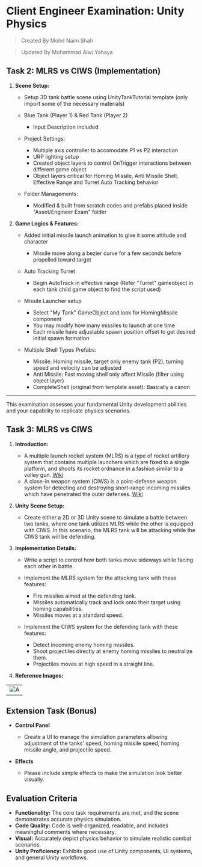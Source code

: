 
# Client Engineer Examination: Unity Physics
> Created By Mohd Naim Shah

> Updated By Mohammad Alwi Yahaya

## Task 2: MLRS vs CIWS (Implementation)

1.  **Scene Setup:**
    
    -   Setup 3D tank battle scene using UnityTankTutorial template (only import some of the necessary materials)
        
    -   Blue Tank (Player 1) & Red Tank (Player 2)
      
        - Input Description included
  
    -   Project Settings:
    
        -   Multiple axis controller to accomodate P1 vs P2 interaction
        -   URP lighting setup
        -   Created object layers to control OnTrigger interactions between different game object
        -   Object layers critical for Homing Missile, Anti Missile Shell, Effective Range and Turret Auto Tracking behavior
  
    -   Folder Managements:
    
        -   Modified & built from scratch codes and prefabs placed inside "Asset/Engineer Exam" folder
        
    
2.  **Game Logics & Features:**
    
    -   Added initial missile launch animation to give it some attitude and character
      
        - Missile move along a bezier curve for a few seconds before propelled toward target
        
    -   Auto Tracking Turret
      
        - Begin AutoTrack in effective range (Refer "Turret" gameobject in each tank child game object to find the script used)
        
    -   Missile Launcher setup
      
        - Select "My Tank" GameObject and look for HomingMissile component
        - You may modify how many missiles to launch at one time
        - Each missile have adjustable spawn position offset to get desired initial spawn formation
  
    -   Multiple Shell Types Prefabs:
    
        -   Missile: Homing missile, target only enemy tank (P2), turning speed and velocity can be adjusted
        -   Anti Missile: Fast moving shell only affect Missile (filter using object layer)
        -   CompleteShell (original from template asset): Basically a canon
  
------------------------------------------

This examination assesses your fundamental Unity development abilities and your capability to replicate physics scenarios.

## Task 3: MLRS vs CIWS

1.  **Introduction:**

    - A multiple launch rocket system (MLRS) is a type of rocket artillery system that contains multiple launchers which are fixed to a single platform, and shoots its rocket ordnance in a fashion similar to a volley gun. [Wiki](https://en.wikipedia.org/wiki/Multiple_rocket_launcher)
    - A close-in weapon system (CIWS) is a point-defense weapon system for detecting and destroying short-range incoming missiles which have penetrated the outer defenses. [Wiki](https://en.wikipedia.org/wiki/Close-in_weapon_system)


2.  **Unity Scene Setup:**

    - Create either a 2D or 3D Unity scene to simulate a battle between two tanks, where one tank utilizes MLRS while the other is equipped with CIWS. In this scenario, the MLRS tank will be attacking while the CIWS tank will be defending.


3.  **Implementation Details:**

    - Write a script to control how both tanks move sideways while facing each other in battle.
    
    - Implement the MLRS system for the attacking tank with these features:
      
      - Fire missiles aimed at the defending tank.
      - Missiles automatically track and lock onto their target using homing capabilities.
      - Missiles moves at a standard speed.
    
    - Implement the CIWS system for the defending tank with these features:
      
      - Detect incoming enemy homing missiles.
      - Shoot projectiles directly at enemy homing missiles to neutralize them.
      - Projectiles moves at high speed in a straight line.


4.  **Reference Images:**

|                    |
| ------------------ |
| ![A](./gifs/3.gif) |


## Extension Task (Bonus)

-   **Control Panel**

    -   Create a UI to manage the simulation parameters allowing adjustment of the tanks' speed, homing missile speed, homing missile angle, and projectile speed.

-   **Effects**

    -   Please include simple effects to make the simulation look better visually.
    

## Evaluation Criteria

-   **Functionality:** The core task requirements are met, and the scene demonstrates accurate physics simulation.
-   **Code Quality:** Code is well-organized, readable, and includes meaningful comments where necessary.
-   **Visual:** Accurately depict physics behavior to simulate realistic combat scenarios.
-   **Unity Proficiency:** Exhibits good use of Unity components, UI systems, and general Unity workflows.
